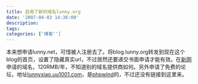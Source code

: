 ```yaml
---
title: 启用了新的域名lunny.org
date: '2007-04-03 14:36:00'
description: 
tags: 
categories: ['博客'']
---
```


本来想申请lunny.net，可惜被人注册去了。将blog.lunny.org转发到现在这个blog的首页，设置了隐藏真实url，不过居然还要递交书面申请才能有效。在[新网](http://www.xinnet.com)申请的域名，120RMB/年，不知道别的域名提供商如何。另外申请了免费的论坛，地址[lunnyxiao.uu1001.com](http://lunnyxiao.uu1001.com)，是[phpwind](http://www.phpwind.com)的，不过还没有链接到这里来。
